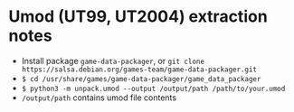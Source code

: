# Umod (UT99, UT2004) extraction notes

- Install package `game-data-packager`, or `git clone https://salsa.debian.org/games-team/game-data-packager.git`
- `$ cd /usr/share/games/game-data-packager/game_data_packager`
- `$ python3 -m unpack.umod --output /output/path /path/to/your.umod`
- `/output/path` contains umod file contents
